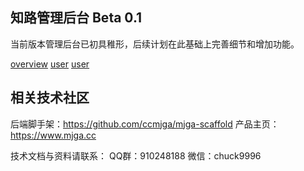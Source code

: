 ## 知路管理后台 Beta 0.1
当前版本管理后台已初具稚形，后续计划在此基础上完善细节和增加功能。

[overview](assets/overview.png)
[user](assets/user.png)
[user](assets/settings.png)

## 相关技术社区

后端脚手架：https://github.com/ccmjga/mjga-scaffold
产品主页：https://www.mjga.cc

技术文档与资料请联系：
QQ群：910248188
微信：chuck9996
